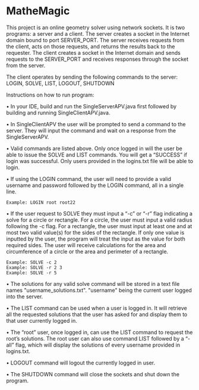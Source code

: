 # MatheMagic
This project is an online geometry solver using network sockets. It is two programs: a server and a client.
The server creates a socket in the Internet domain bound to port SERVER_PORT. The server receives requests from the client, acts on those requests, and returns the results back to the requester. The client creates a socket in the Internet domain and sends requests to the SERVER_PORT and receives responses through the socket from the server.

The client operates by sending the following commands to the server: LOGIN, SOLVE, LIST, LOGOUT, SHUTDOWN

Instructions on how to run program:

•	In your IDE, build and run the SingleServerAPV.java first followed by building and running SingleClientAPV.java. 

•	In SingleClientAPV the user will be prompted to send a command to the server. They will input the command and wait on a response from the SingleServerAPV.

•	Valid commands are listed above. Only once logged in will the user be able to issue the SOLVE and LIST commands. You will get a “SUCCESS” if login was successful. Only users provided in the logins.txt file will be able to login. 

•	If using the LOGIN command, the user will need to provide a valid username and password followed by the LOGIN command, all in a single line.

	Example: LOGIN root root22

•	If the user request to SOLVE they must input a “-c” or “-r” flag indicating a solve for a circle or rectangle. For a circle, the user must input a valid radius following the -c flag. For a rectangle, the user must input at least one and at most two valid value(s) for the sides of the rectangle. If only one value is inputted by the user, the program will treat the input as the value for both required sides. The user will receive calculations for the area and circumference of a circle or the area and perimeter of a rectangle.

	Example: SOLVE -c 2
	Example: SOLVE -r 2 3
	Example: SOLVE -r 5
	
•	The solutions for any valid solve command will be stored in a text file names "username_solutions.txt". "username" being the current user logged into the server.
	
•	The LIST command can be used when a user is logged in. It will retrieve all the requested solutions that the user has asked for and display them to that user currently logged in. 
	
•	The “root” user, once logged in, can use the LIST command to request the root’s solutions. The root user can also use command LIST followed by a “-all” flag, which will display the solutions of every username provided in logins.txt.
	
•	LOGOUT command will logout the currently logged in user.
	
•	The SHUTDOWN command will close the sockets and shut down the program.
